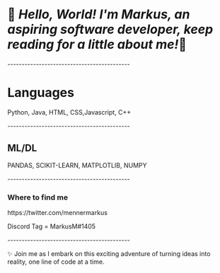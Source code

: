 
<!DOCTYPE html>
<html>
<head>
  <h1>👋<i> Hello, World! I'm Markus, an aspiring software developer, keep reading for a little about me!</i>🚀</h1>
</head>
<body>
    -------------------------------------------
  <div class="center">
    <h1 class="bold">Languages</h1>
    <p> Python, Java, HTML, CSS,Javascript, C++
  </div>
    -------------------------------------------
  <h2>ML/DL</h2>
  <p> PANDAS, SCIKIT-LEARN, MATPLOTLIB, NUMPY</p>
    -------------------------------------------
  <h3>Where to find me</h3>
  <p> https://twitter.com/mennermarkus</p>
  <p> Discord Tag = MarkusM#1405 </p>
    -------------------------------------------
  
</body>
</html>





✨ Join me as I embark on this exciting adventure of turning ideas into reality, one line of code at a time. 
